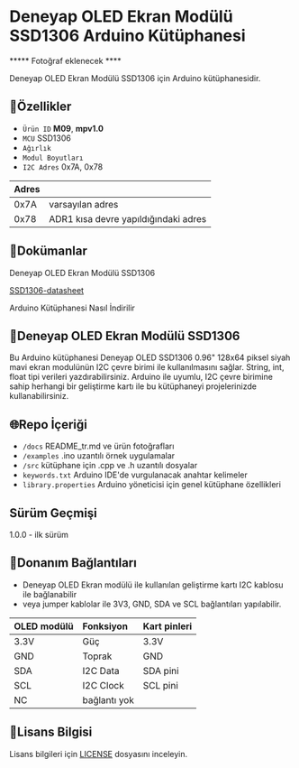 # Deneyap OLED Ekran Modülü SSD1306 Arduino Kütüphanesi

***** Fotoğraf eklenecek ****

Deneyap OLED Ekran Modülü SSD1306 için Arduino kütüphanesidir.

## :mag_right:Özellikler 
- `Ürün ID` **M09**, **mpv1.0**
- `MCU` SSD1306
- `Ağırlık`
- `Modul Boyutları` 
- `I2C Adres` 0x7A, 0x78

| Adres |  | 
| :---  | :---     |
| 0x7A | varsayılan adres |
| 0x78 | ADR1 kısa devre yapıldığındaki adres|

## :closed_book:Dokümanlar
Deneyap OLED Ekran Modülü SSD1306

[SSD1306-datasheet](https://www.digimax.it/media_import/DISPLAY/RAYSTAR%20OPTRONICS/DISPLAY%20OLED/REX012864DWPP3N00003/REX012864DWPP3N00003_DS_001.pdf)

Arduino Kütüphanesi Nasıl İndirilir

## :pushpin:Deneyap OLED Ekran Modülü SSD1306
Bu Arduino kütüphanesi Deneyap OLED SSD1306 0.96" 128x64 piksel siyah mavi ekran modulünün I2C çevre birimi ile kullanılmasını sağlar. String, int, float tipi verileri yazdırabilirsiniz. Arduino ile uyumlu, I2C çevre birimine sahip herhangi bir geliştirme kartı ile bu kütüphaneyi projelerinizde kullanabilirsiniz.

## :globe_with_meridians:Repo İçeriği
- `/docs` README_tr.md ve ürün fotoğrafları
- `/examples` .ino uzantılı örnek uygulamalar
- `/src` kütüphane için .cpp ve .h uzantılı dosyalar
- `keywords.txt` Arduino IDE'de vurgulanacak anahtar kelimeler
- `library.properties` Arduino yöneticisi için genel kütüphane özellikleri

## Sürüm Geçmişi
1.0.0 - ilk sürüm

## :rocket:Donanım Bağlantıları
- Deneyap OLED Ekran modülü ile kullanılan geliştirme kartı I2C kablosu ile bağlanabilir
- veya jumper kablolar ile 3V3, GND, SDA ve SCL bağlantıları yapılabilir.

| OLED modülü | Fonksiyon| Kart pinleri |
| :---        |   :---   | :---      |
| 3.3V        | Güç      | 3.3V      |
| GND         | Toprak   | GND       |
| SDA         | I2C Data  | SDA pini |
| SCL         | I2C Clock | SCL pini |
| NC          | bağlantı yok |   |

## :bookmark_tabs:Lisans Bilgisi 
Lisans bilgileri için [LICENSE](https://github.com/deneyapkart/deneyap-oled-ekran-arduino-library/blob/master/LICENSE) dosyasını inceleyin.